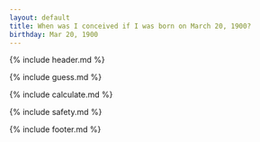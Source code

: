```yaml
---
layout: default
title: When was I conceived if I was born on March 20, 1900?
birthday: Mar 20, 1900
---
```


{% include header.md %}

{% include guess.md %}

{% include calculate.md %}

{% include safety.md %}

{% include footer.md %}



